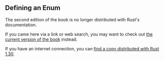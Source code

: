 ## Defining an Enum

The second edition of the book is no longer distributed with Rust's documentation.

If you came here via a link or web search, you may want to check out [the current
version of the book](../ch06-01-defining-an-enum.html) instead.

If you have an internet connection, you can [find a copy distributed with
Rust
1.30](https://doc.rust-lang.org/1.30.0/book/second-edition/ch06-01-defining-an-enum.html).